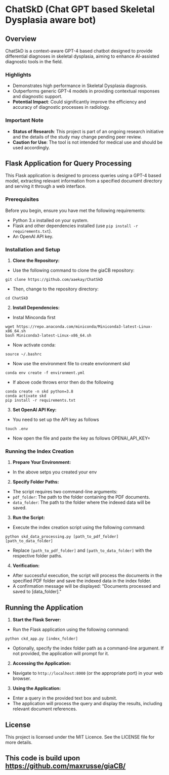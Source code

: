 # ChatSkD (Chat GPT based Skeletal Dysplasia aware bot)

## Overview

ChatSkD is a context-aware GPT-4 based chatbot designed to provide differential diagnoses in skeletal dysplasia, aiming to enhance AI-assisted diagnostic tools in the field.

### Highlights

  - Demonstrates high performance in Skeletal Dysplasia diagnosis.
  - Outperforms generic GPT-4 models in providing contextual responses and diagnostic support.
  - **Potential Impact**: Could significantly improve the efficiency and accuracy of diagnostic processes in radiology.

### Important Note

  - **Status of Research**: This project is part of an ongoing research initiative and the details of the study may change pending peer review.
  - **Caution for Use**: The tool is not intended for medical use and should be used accordingly.

## Flask Application for Query Processing

This Flask application is designed to process queries using a GPT-4 based model, extracting relevant information from a specified document directory and serving it through a web interface.

### Prerequisites

Before you begin, ensure you have met the following requirements:

  - Python 3.x installed on your system.
  - Flask and other dependencies installed (use `pip install -r requirements.txt`).
  - An OpenAI API key.

### Installation and Setup

1. **Clone the Repository:**
  - Use the following command to clone the giaCB repository:
  ```
  git clone https://github.com/aaekay/ChatSkD
  ```
  - Then, change to the repository directory:
  ```
  cd ChatSkD
  ```

2. **Install Dependencies:**
  - Instal Minconda first
  ```
  wget https://repo.anaconda.com/miniconda/Miniconda3-latest-Linux-x86_64.sh
  bash Miniconda3-latest-Linux-x86_64.sh
  ```
  - Now activate conda:
  ```
  source ~/.bashrc
  ```
  - Now use the environment file to create envrionment skd
  ```
  conda env create -f environment.yml
  ```
  - If above code throws error then do the following
  ```
  conda create -n skd python=3.8
  conda activate skd
  pip install -r requirements.txt
  ```

3. **Set OpenAI API Key:**
  - You need to set up the API key as follows
  ```
  touch .env
  ```
  - Now open the file and paste the key as follows
  OPENAI_API_KEY=<your key from openapi>

### Running the Index Creation

1. **Prepare Your Environment:**
  - In the above setps you created your env

2. **Specify Folder Paths:**
  - The script requires two command-line arguments:
  - `pdf_folder`: The path to the folder containing the PDF documents.
  - `data_folder`: The path to the folder where the indexed data will be saved.

3. **Run the Script:**
  - Execute the index creation script using the following command:
  ```
  python skd_data_processing.py [path_to_pdf_folder] [path_to_data_folder]
  ```
  - Replace `[path_to_pdf_folder]` and `[path_to_data_folder]` with the respective folder paths.

4. **Verification:**
  - After successful execution, the script will process the documents in the specified PDF folder and save the indexed data in the index folder.
  - A confirmation message will be displayed: "Documents processed and saved to [data_folder]."

## Running the Application

1. **Start the Flask Server:**
  - Run the Flask application using the following command:
  ```
  python ckd_app.py [index_folder]
  ```
  - Optionally, specify the index folder path as a command-line argument. If not provided, the application will prompt for it.

2. **Accessing the Application:**
  - Navigate to `http://localhost:8000` (or the appropriate port) in your web browser.


3. **Using the Application:**
  - Enter a query in the provided text box and submit.
  - The application will process the query and display the results, including relevant document references.

## License

This project is licensed under the MIT Licence. See the LICENSE file for more details.

## This code is build upon https://github.com/maxrusse/giaCB/